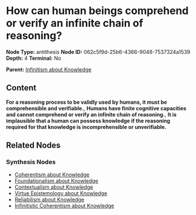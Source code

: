 # How can human beings comprehend or verify an infinite chain of reasoning?

**Node Type:** antithesis
**Node ID:** 062c5f9d-25b6-4366-9048-7537324a1539
**Depth:** 4
**Terminal:** No

**Parent:** [Infinitism about Knowledge](infinitism-about-knowledge-synthesis-3e66b9e9-1d55-48b3-9366-6997deb0b5a4.md)

## Content

**For a reasoning process to be validly used by humans, it must be comprehensible and verifiable.**, **Humans have finite cognitive capacities and cannot comprehend or verify an infinite chain of reasoning.**, **It is implausible that a human can possess knowledge if the reasoning required for that knowledge is incomprehensible or unverifiable.**

## Related Nodes

### Synthesis Nodes

- [Coherentism about Knowledge](coherentism-about-knowledge-synthesis-4d05377b-b492-4d03-a17a-1f57763f4444.md)
- [Foundationalism about Knowledge](foundationalism-about-knowledge-synthesis-8898d653-2a31-4a27-826a-60e9c1b513f3.md)
- [Contextualism about Knowledge](contextualism-about-knowledge-synthesis-f5cab20b-3328-4d5a-9aba-bc066e6646b2.md)
- [Virtue Epistemology about Knowledge](virtue-epistemology-about-knowledge-synthesis-60795b72-ac9b-4566-aba6-ad0afd07ad72.md)
- [Reliabilism about Knowledge](reliabilism-about-knowledge-synthesis-fde9423c-d5ac-461c-9878-3b8153d5c25b.md)
- [Infinitistic Coherentism about Knowledge](infinitistic-coherentism-about-knowledge-synthesis-16cd9298-f3d2-419b-9e1c-be51ea9f85b8.md)
